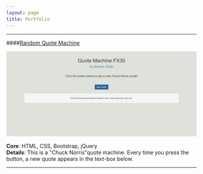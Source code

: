 ```yaml
---
layout: page
title: Portfolio
---
```


<!--
{% elsif page.title == "Portfolio" %}
<h1>
  <a href="{{ site.baseurl }}">
    {{ site.title }}
  </a>
</h1>
<p class="lead">I've been programming since 2012(mostly for fun). Here's some of my work</p>
-->

<hr>

####[Random Quote Machine](http://codepen.io/ammarshah/full/RWRPvj/)

![Random Quote Machine](/../assets/QM.JPG)

**Core**: HTML, CSS, Bootstrap, jQuery
</br>
**Details**: This is a "Chuck Norris"quote machine. Every time you press the button, a new quote appears in the text-box below.

<hr>
